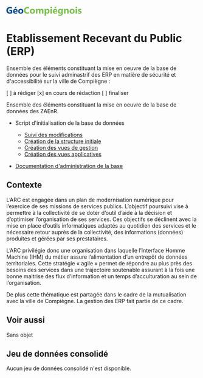 ![picto](https://github.com/sigagglocompiegne/orga_gest_igeo/blob/master/doc/img/geocompiegnois_2020_reduit_v2.png)

# Etablissement Recevant du Public (ERP)
Ensemble des éléments constituant la mise en oeuvre de la base de données pour le suivi adminastrif des ERP en matière de sécurité et d'accessibilité sur la ville de Compiègne :

[ ] à rédiger [x] en cours de rédaction [ ] finaliser


Ensemble des éléments constituant la mise en oeuvre de la base de données des ZAEnR. 

- Script d'initialisation de la base de données
  * [Suivi des modifications](bdd/ep_00_trace.sql)
  * [Création  de la structure initiale](bdd/erp_00_all.sql)
  * [Création des vues de gestion](bdd/erp_20_vues_gestion.sql)
  * [Création des vues applicatives](bdd/erp_21_vues_xapps.sql)

- [Documentation d'administration de la base](doc/doc_admin_bd_erp.md)

## Contexte
L’ARC est engagée dans un plan de modernisation numérique pour l’exercice de ses missions de services publics. L’objectif poursuivi vise à permettre à la collectivité de se doter d’outil d’aide à la décision et d’optimiser l’organisation de ses services. Ces objectifs se déclinent avec la mise en place d’outils informatiques adaptés au quotidien des services et le nécessaire retour auprès de la collectivité, des informations (données) produites et gérées par ses prestataires.

L’ARC privilégie donc une organisation dans laquelle l’Interface Homme Machine (IHM) du métier assure l’alimentation d’un entrepôt de données territoriales. Cette stratégie « agile » permet de répondre au plus près des besoins des services dans une trajectoire soutenable assurant à la fois une bonne maitrise des flux d’information et un temps d’acculturation au sein de l’organisation.

De plus cette thématique est partagée dans le cadre de la mutualisation avec la ville de Compiègne. La gestion des ERP fait partie de ce cadre.

## Voir aussi
Sans objet

## Jeu de données consolidé
Aucun jeu de données consolidé n'est disponible.
